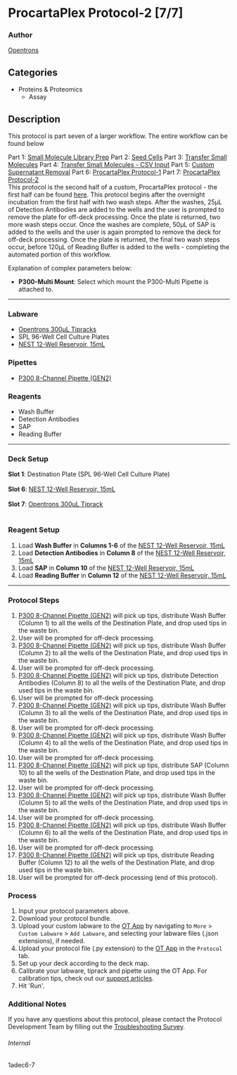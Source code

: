 # ProcartaPlex Protocol-2 [7/7]

### Author
[Opentrons](https://opentrons.com/)

## Categories
* Proteins & Proteomics
	* Assay

## Description
This protocol is part seven of a larger workflow. The entire workflow can be found below</br>

Part 1: [Small Molecule Library Prep](./1adec6)
Part 2: [Seed Cells](./1adec6-2)
Part 3: [Transfer Small Molecules](./1adec6-3)
Part 4: [Transfer Small Molecules - CSV Input](./1adec6-4)
Part 5: [Custom Supernatant Removal](./1adec6-5)
Part 6: [ProcartaPlex Protocol-1](./1adec6-6)
Part 7: [ProcartaPlex Protocol-2](./1adec6-7)
</br>
This protocol is the second half of a custom, ProcartaPlex protocol - the first half can be found [here](./1adec6-6). This protocol begins after the overnight incubation from the first half with two wash steps. After the washes, 25µL of Detection Antibodies are added to the wells and the user is prompted to remove the plate for off-deck processing. Once the plate is returned, two more wash steps occur. Once the washes are complete, 50µL of SAP is added to the wells and the user is again prompted to remove the deck for off-deck processing. Once the plate is returned, the final two wash steps occur, before 120µL of Reading Buffer is added to the wells - completing the automated portion of this workflow.

Explanation of complex parameters below:
* **P300-Multi Mount**: Select which mount the P300-Multi Pipette is attached to.


---

### Labware
* [Opentrons 300µL Tipracks](https://shop.opentrons.com/collections/opentrons-tips/products/opentrons-300ul-tips)
* SPL 96-Well Cell Culture Plates
* [NEST 12-Well Reservoir, 15mL](https://shop.opentrons.com/collections/verified-labware/products/nest-12-well-reservoir-15-ml)

### Pipettes
* [P300 8-Channel Pipette (GEN2)](https://shop.opentrons.com/collections/ot-2-pipettes/products/8-Channel-electronic-pipette)

### Reagents
* Wash Buffer
* Detection Antibodies
* SAP
* Reading Buffer

---

### Deck Setup
**Slot 1**: Destination Plate (SPL 96-Well Cell Culture Plate)</br>
</br>
**Slot 6**: [NEST 12-Well Reservoir, 15mL](https://shop.opentrons.com/collections/verified-labware/products/nest-12-well-reservoir-15-ml)</br>
</br>
**Slot 7**: [Opentrons 300µL Tiprack](https://shop.opentrons.com/collections/opentrons-tips/products/opentrons-300ul-tips)</br>
</br>


### Reagent Setup
1. Load **Wash Buffer** in **Columns 1-6** of the [NEST 12-Well Reservoir, 15mL](https://shop.opentrons.com/collections/verified-labware/products/nest-12-well-reservoir-15-ml)
2. Load **Detection Antibodies** in **Column 8** of the [NEST 12-Well Reservoir, 15mL](https://shop.opentrons.com/collections/verified-labware/products/nest-12-well-reservoir-15-ml)
3. Load **SAP** in **Column 10** of the [NEST 12-Well Reservoir, 15mL](https://shop.opentrons.com/collections/verified-labware/products/nest-12-well-reservoir-15-ml)
4. Load **Reading Buffer** in **Column 12** of the [NEST 12-Well Reservoir, 15mL](https://shop.opentrons.com/collections/verified-labware/products/nest-12-well-reservoir-15-ml)


---

### Protocol Steps
1. [P300 8-Channel Pipette (GEN2)](https://shop.opentrons.com/collections/ot-2-pipettes/products/8-Channel-electronic-pipette) will pick up tips, distribute Wash Buffer (Column 1) to all the wells of the Destination Plate, and drop used tips in the waste bin.
2. User will be prompted for off-deck processing.
3. [P300 8-Channel Pipette (GEN2)](https://shop.opentrons.com/collections/ot-2-pipettes/products/8-Channel-electronic-pipette) will pick up tips, distribute Wash Buffer (Column 2) to all the wells of the Destination Plate, and drop used tips in the waste bin.
4. User will be prompted for off-deck processing.
5. [P300 8-Channel Pipette (GEN2)](https://shop.opentrons.com/collections/ot-2-pipettes/products/8-Channel-electronic-pipette) will pick up tips, distribute Detection Antibodies (Column 8) to all the wells of the Destination Plate, and drop used tips in the waste bin.
6. User will be prompted for off-deck processing.
7. [P300 8-Channel Pipette (GEN2)](https://shop.opentrons.com/collections/ot-2-pipettes/products/8-Channel-electronic-pipette) will pick up tips, distribute Wash Buffer (Column 3) to all the wells of the Destination Plate, and drop used tips in the waste bin.
8. User will be prompted for off-deck processing.
9. [P300 8-Channel Pipette (GEN2)](https://shop.opentrons.com/collections/ot-2-pipettes/products/8-Channel-electronic-pipette) will pick up tips, distribute Wash Buffer (Column 4) to all the wells of the Destination Plate, and drop used tips in the waste bin.
10. User will be prompted for off-deck processing.
11. [P300 8-Channel Pipette (GEN2)](https://shop.opentrons.com/collections/ot-2-pipettes/products/8-Channel-electronic-pipette) will pick up tips, distribute SAP (Column 10) to all the wells of the Destination Plate, and drop used tips in the waste bin.
12. User will be prompted for off-deck processing.
13. [P300 8-Channel Pipette (GEN2)](https://shop.opentrons.com/collections/ot-2-pipettes/products/8-Channel-electronic-pipette) will pick up tips, distribute Wash Buffer (Column 5) to all the wells of the Destination Plate, and drop used tips in the waste bin.
14. User will be prompted for off-deck processing.
15. [P300 8-Channel Pipette (GEN2)](https://shop.opentrons.com/collections/ot-2-pipettes/products/8-Channel-electronic-pipette) will pick up tips, distribute Wash Buffer (Column 6) to all the wells of the Destination Plate, and drop used tips in the waste bin.
16. User will be prompted for off-deck processing.
17. [P300 8-Channel Pipette (GEN2)](https://shop.opentrons.com/collections/ot-2-pipettes/products/8-Channel-electronic-pipette) will pick up tips, distribute Reading Buffer (Column 12) to all the wells of the Destination Plate, and drop used tips in the waste bin.
18. User will be prompted for off-deck processing (end of this protocol).



### Process
1. Input your protocol parameters above.
2. Download your protocol bundle.
3. Upload your custom labware to the [OT App](https://opentrons.com/ot-app) by navigating to `More` > `Custom Labware` > `Add Labware`, and selecting your labware files (.json extensions), if needed.
4. Upload your protocol file (.py extension) to the [OT App](https://opentrons.com/ot-app) in the `Protocol` tab.
5. Set up your deck according to the deck map.
6. Calibrate your labware, tiprack and pipette using the OT App. For calibration tips, check out our [support articles](https://support.opentrons.com/en/collections/1559720-guide-for-getting-started-with-the-ot-2).
7. Hit 'Run'.

### Additional Notes
If you have any questions about this protocol, please contact the Protocol Development Team by filling out the [Troubleshooting Survey](https://protocol-troubleshooting.paperform.co/).

###### Internal
1adec6-7
